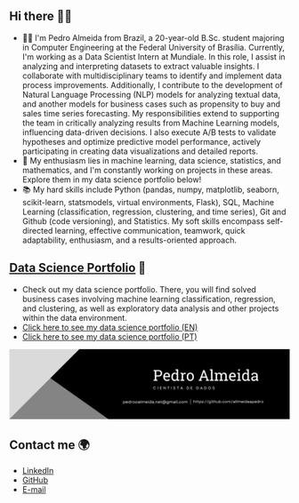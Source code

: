 ## Hi there 🙋🏻

- 👨‍💻 I'm Pedro Almeida from Brazil, a 20-year-old B.Sc. student majoring in Computer Engineering at the Federal University of Brasília. Currently, I'm working as a Data Scientist Intern at Mundiale. In this role, I assist in analyzing and interpreting datasets to extract valuable insights. I collaborate with multidisciplinary teams to identify and implement data process improvements. Additionally, I contribute to the development of Natural Language Processing (NLP) models for analyzing textual data, and another models for business cases such as propensity to buy and sales time series forecasting. My responsibilities extend to supporting the team in critically analyzing results from Machine Learning models, influencing data-driven decisions. I also execute A/B tests to validate hypotheses and optimize predictive model performance, actively participating in creating data visualizations and detailed reports.
- 🤩 My enthusiasm lies in machine learning, data science, statistics, and mathematics, and I'm constantly working on projects in these areas. Explore them in my data science portfolio below!
- 📚 My hard skills include Python (pandas, numpy, matplotlib, seaborn, scikit-learn, statsmodels, virtual environments, Flask), SQL, Machine Learning (classification, regression, clustering, and time series), Git and Github (code versioning), and Statistics. My soft skills encompass self-directed learning, effective communication, teamwork, quick adaptability, enthusiasm, and a results-oriented approach.

## [**Data Science Portfolio**](https://github.com/allmeidaapedro/Data-Science-Porfolio) :game_die:

- Check out my data science portfolio. There, you will find solved business cases involving machine learning classification, regression, and clustering, as well as exploratory data analysis and other projects within the data environment.
- [Click here to see my data science portfolio (EN)](https://github.com/allmeidaapedro/Data-Science-Porfolio)
- [Click here to see my data science portfolio (PT)](https://github.com/allmeidaapedro/Portfolio-Ciencia-de-Dados)

<img src="https://github.com/allmeidaapedro/Portfolio-Ciencia-de-Dados/blob/main/images/Black%20Modern%20Personal%20LinkedIn%20Banner.png">

## Contact me 🌍
* [LinkedIn](https://www.linkedin.com/in/pedro-almeida-ds/)  
* [GitHub](https://github.com/allmeidaapedro)
* [E-mail](pedrooalmeida.net@gmail.com)
